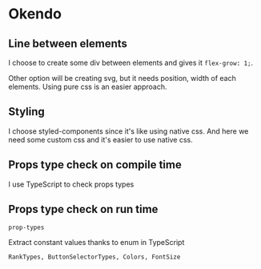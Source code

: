 # Okendo

## Line between elements

I choose to create some div between elements and gives it `flex-grow: 1;`.

Other option will be creating svg, but it needs position, width of each elements. Using pure css is an easier approach.

## Styling

I choose styled-components since it's like using native css. And here we need some custom css and it's easier to use native css.

## Props type check on compile time

I use TypeScript to check props types

## Props type check on run time

`prop-types`

Extract constant values thanks to enum in TypeScript

`RankTypes, ButtonSelectorTypes, Colors, FontSize`
